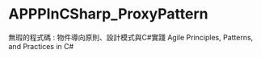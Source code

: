 # APPPInCSharp_ProxyPattern

無瑕的程式碼 : 物件導向原則、設計模式與C#實踐 Agile Principles, Patterns, and Practices in C#